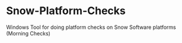 # Snow-Platform-Checks
Windows Tool for doing platform checks on Snow Software platforms (Morning Checks)
